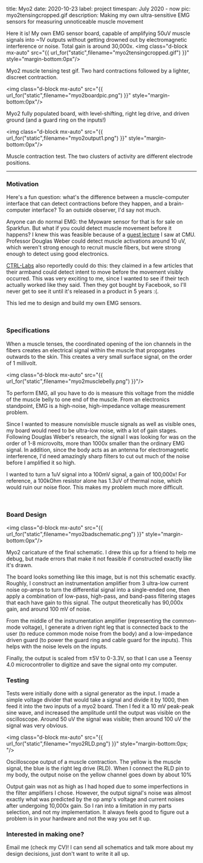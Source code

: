title: Myo2
date: 2020-10-23
label: project
timespan: July 2020 - now
pic: myo2tensingcropped.gif
description: Making my own ultra-sensitive EMG sensors for measuring unnoticeable muscle movement

Here it is! My own EMG sensor board, capable of amplifying 50uV muscle signals into ~1V outputs without getting drowned out by electromagnetic interference or noise. Total gain is around 30,000x.
<img class="d-block mx-auto" src="{{ url_for("static",filename="myo2tensingcropped.gif") }}" style="margin-bottom:0px"/>
<p class="caption">Myo2 muscle tensing test gif. Two hard contractions followed by a lighter, discreet contraction.</p>

<img class="d-block mx-auto" src="{{ url_for("static",filename="myo2boardpic.png") }}" style="margin-bottom:0px"/>
<p class="caption">Myo2 fully populated board, with level-shifting, right leg drive, and driven ground (and a guard ring on the inputs!)</p>

<img class="d-block mx-auto" src="{{ url_for("static",filename="myo2output1.png") }}" style="margin-bottom:0px"/>
<p class="caption">Muscle contraction test. The two clusters of activity are different electrode positions.</p>

<hr>

### Motivation

Here's a fun question: what's the difference between a muscle-computer interface that can detect contractions before they happen, and a brain-computer interface? To an outside observer, I'd say not much. 

Anyone can do normal EMG: the Myoware sensor for that is for sale on Sparkfun. But what if you could detect muscle movement before it happens? I knew this was feasible because of a [guest lecture](https://mirm-pitt.net/awards-and-recognition/weber-lab-student-clinches-first-place-at-shpe-poster-competition/) I saw at CMU. Professor Douglas Weber could detect muscle activations around 10 uV, which weren't strong enough to recruit muscle fibers, but were strong enough to detect using good electronics.

[CTRL-Labs](https://www.youtube.com/watch?v=c2RRHQt-WnY) also reportedly could do this: they claimed in a few articles that their armband could detect intent to move before the movement visibly occurred. This was very exciting to me, since I wanted to see if their tech actually worked like they said. Then they got bought by Facebook, so I'll never get to see it until it's released in a product in 5 years :(. 

This led me to design and build my own EMG sensors. 

<br>

### Specifications
When a muscle tenses, the coordinated opening of the ion channels in the fibers creates an electrical signal within the muscle that propogates outwards to the skin. This creates a very small surface signal, on the order of 1 millivolt. 

<img class="d-block mx-auto" src="{{ url_for("static",filename="myo2musclebelly.png") }}"/>

To perform EMG, all you have to do is measure this voltage from the middle of the muscle belly to one end of the muscle. From an electronics standpoint, EMG is a high-noise, high-impedance voltage measurement problem. 

Since I wanted to measure nonvisible muscle signals as well as visible ones, my board would need to be ultra-low noise, with a lot of gain stages. Following Douglas Weber's research, the signal I was looking for was on the order of 1-8 microvolts, more than 1000x smaller than the ordinary EMG signal. In addition, since the body acts as an antenna for electromagnetic interference, I'd need amazingly sharp filters to cut out much of the noise before I amplified it so high.

I wanted to turn a 1uV signal into a 100mV signal, a gain of 100,000x! For reference, a 100kOhm resistor alone has 1.3uV of thermal noise, which would ruin our noise floor. This makes my problem much more difficult. 

<br>

### Board Design
<img class="d-block mx-auto" src="{{ url_for("static",filename="myo2badschematic.png") }}" style="margin-bottom:0px"/>
<p class="caption">Myo2 caricature of the final schematic. I drew this up for a friend to help me debug, but made errors that make it not feasible if constructed exactly like it's drawn.</p>

The board looks something like this image, but is not this schematic exactly. Roughly, I construct an instrumentation amplifier from 3 ultra-low current noise op-amps to turn the differential signal into a single-ended one, then apply a combination of low-pass, high-pass, and band-pass filtering stages that each have gain to this signal. The output theoretically has 90,000x gain, and around 100 mV of noise. 

From the middle of the instrumentation amplifier (representing the common-mode voltage), I generate a driven right leg that is connected back to the user (to reduce common mode noise from the body) and a low-impedance driven guard (to power the guard ring and cable guard for the inputs). This helps with the noise levels on the inputs.

Finally, the output is scaled from ±5V to 0-3.3V, so that I can use a Teensy 4.0 microcontroller to digitize and save the signal onto my computer.

### Testing
Tests were initially done with a signal generator as the input. I made a simple voltage divider that would take a signal and divide it by 1000, then feed it into the two inputs of a myo2 board. Then I fed it a 10 mV peak-peak sine wave, and increased the amplitude until the output was visible on the oscilloscope. Around 50 uV the signal was visible; then around 100 uV the signal was very obvious. 

<img class="d-block mx-auto" src="{{ url_for("static",filename="myo2RLD.png") }}" style="margin-bottom:0px; "/>
<p class="caption">Oscilloscope output of a muscle contraction. The yellow is the muscle signal, the blue is the right leg drive (RLD). When I connect the RLD pin to my body, the output noise on the yellow channel goes down by about 10% </p>

Output gain was not as high as I had hoped due to some imperfections in the filter amplifiers I chose. However, the output signal's noise was almost exactly what was predicted by the op amp's voltage and current noises after undergoing 10,000x gain. So I ran into a limitation in my parts selection, and not my implementation. It always feels good to figure out a problem is in your hardware and not the way you set it up.


### Interested in making one?
Email me (check my CV)! I can send all schematics and talk more about my design decisions, just don't want to write it all up.


